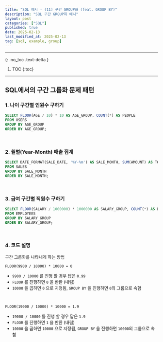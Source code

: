 ```yaml
---
title: "SQL 예시 - (11) 구간 GROUP화 (feat. GROUP BY)"
description: "SQL 구간 GROUP화 예시"
layout: post
categories: ["SQL"]
published: true
date: 2025-02-13
last_modified_at: 2025-02-13
tag: [sql, example, group]
---
```

---
{: .no_toc .text-delta }

1. TOC
{:toc}
---

<!-- 글의 제목은 ##
    나머지 큰 제목은 ###
    이후 나머지는 3개이상 -->

## SQL에서의 구간 그룹화 문제 패턴

### 1. 나이 구간별 인원수 구하기
```sql
SELECT FLOOR(AGE / 10) * 10 AS AGE_GROUP, COUNT(*) AS PEOPLE
FROM USERS
GROUP BY AGE_GROUP
ORDER BY AGE_GROUP;
```
<br>

### 2. 월별(Year-Month) 매출 집계
```sql
SELECT DATE_FORMAT(SALE_DATE, '%Y-%m') AS SALE_MONTH, SUM(AMOUNT) AS TOTAL_SALES
FROM SALES
GROUP BY SALE_MONTH
ORDER BY SALE_MONTH;
```
<br>

### 3. 급여 구간별 직원수 구하기
```sql
SELECT FLOOR(SALARY / 1000000) * 1000000 AS SALARY_GROUP, COUNT(*) AS EMPLOYEES
FROM EMPLOYEES
GROUP BY SALARY_GROUP
ORDER BY SALARY_GROUP;
```
<br>

### 4. 코드 설명
구간 그룹화를 나타내게 하는 방법
<br>

`FLOOR(9900 / 10000) * 10000 = 0`
- `9900 / 10000` 를 진행 할 경우 답은 `0.99`
- `FLOOR` 를 진행하면 `0` 을 반환 (내림)
- `10000` 을 곱하면 `0` 으로 지정됨, `GROUP BY` 을 진행하면 `0`의 그룹으로 속함
<br>

`FLOOR(19000 / 10000) * 10000 = 1.9`
- `19000 / 10000` 를 진행 할 경우 답은 `1.9`
- `FLOOR` 를 진행하면 `1` 을 반환 (내림)
- `10000` 을 곱하면 `10000` 으로 지정됨, `GROUP BY` 을 진행하면 `10000`의 그룹으로 속함